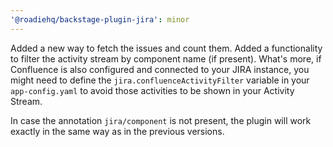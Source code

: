 ```yaml
---
'@roadiehq/backstage-plugin-jira': minor
---
```


Added a new way to fetch the issues and count them. Added a functionality to filter the activity stream by component name (if present). What's more, if Confluence is also configured and connected to your JIRA instance, you might need to define the `jira.confluenceActivityFilter` variable in your `app-config.yaml` to avoid those activities to be shown in your Activity Stream.

In case the annotation `jira/component` is not present, the plugin will work exactly in the same way as in the previous versions.
